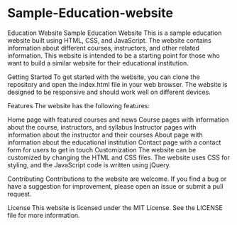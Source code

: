 # Sample-Education-website
Education Website
Sample Education Website
This is a sample education website built using HTML, CSS, and JavaScript. The website contains information about different courses, instructors, and other related information. This website is intended to be a starting point for those who want to build a similar website for their educational institution.

Getting Started
To get started with the website, you can clone the repository and open the index.html file in your web browser. The website is designed to be responsive and should work well on different devices.

Features
The website has the following features:

Home page with featured courses and news
Course pages with information about the course, instructors, and syllabus
Instructor pages with information about the instructor and their courses
About page with information about the educational institution
Contact page with a contact form for users to get in touch
Customization
The website can be customized by changing the HTML and CSS files. The website uses CSS for styling, and the JavaScript code is written using jQuery.

Contributing
Contributions to the website are welcome. If you find a bug or have a suggestion for improvement, please open an issue or submit a pull request.

License
This website is licensed under the MIT License. See the LICENSE file for more information.

